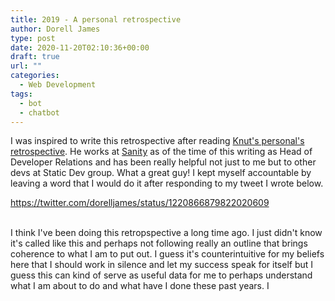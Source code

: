 ```yaml
---
title: 2019 - A personal retrospective
author: Dorell James
type: post
date: 2020-11-20T02:10:36+00:00
draft: true
url: ""
categories:
  - Web Development
tags:
  - bot
  - chatbot
---
```


I was inspired to write this retrospective after reading [Knut's personal's retrospective](https://www.knutmelvaer.no/blog/2020/01/2019-a-personal-retrospective/). He works at [Sanity](https://www.sanity.io/) as of the time of this writing as Head of Developer Relations and has been really helpful not just to me but to other devs at Static Dev group. What a great guy! I kept myself accountable by leaving a word that I would do it after responding to my tweet I wrote below.

https://twitter.com/dorelljames/status/1220866879822020609

<br />
I think I've been doing this retropspective a long time ago. I just didn't know it's called like this and perhaps not following really an outline that brings coherence to what I am to put out. I guess it's counterintuitive for my beliefs here that I should work in silence and let my success speak for itself but I guess this can kind of serve as useful data for me to perhaps understand what I am about to do and what have I done these past years. I

